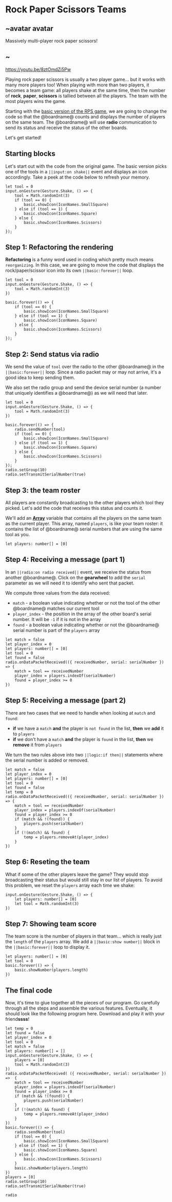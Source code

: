 # Rock Paper Scissors Teams

## ~avatar avatar

Massively multi-player rock paper scissors!

## ~

https://youtu.be/8ztOmdZi5Pw

Playing rock paper scissors is usually a two player game... but it works with many more players too!
When playing with more than two players, it becomes a team game: all players shake at the same time, 
then the number of **rock**, **paper**, **scissors** is tallied between all the players. 
The team with the most players wins the game.

Starting with the [basic version of the RPS game](/projects/rock-paper-scissors), we are going
to change the code so that the @boardname@ counts and displays the number of players on the same team.
The @boardname@ will use **radio** communication to send its status and receive the status of the other boards.

Let's get started!

## Starting blocks

Let's start out with the code from the original game. The basic version picks one of the tools in a ``||input:on shake||`` event and displays an icon accordingly. Take a peek at the code below to refresh your memory.

```blocks
let tool = 0
input.onGesture(Gesture.Shake, () => {
    tool = Math.randomInt(3)
    if (tool == 0) {
        basic.showIcon(IconNames.SmallSquare)
    } else if (tool == 1) {
        basic.showIcon(IconNames.Square)
    } else {
        basic.showIcon(IconNames.Scissors)
    }
});
```

## Step 1: Refactoring the rendering

**Refactoring** is a funny word used in coding which pretty much means ``reorganizing``. In this case, we are going to move the code that displays the rock/paper/scissor icon into its own ``||basic:forever||`` loop.

```blocks
let tool = 0
input.onGesture(Gesture.Shake, () => {
    tool = Math.randomInt(3)
})

basic.forever(() => {
    if (tool == 0) {
        basic.showIcon(IconNames.SmallSquare)
    } else if (tool == 1) {
        basic.showIcon(IconNames.Square)
    } else {
        basic.showIcon(IconNames.Scissors)
    }
});
```

## Step 2: Send status via radio

We send the value of ``tool`` over the radio to the other @boardname@ in the ``||basic:forever||`` loop. Since a radio packet may or may not arrive, it's a good idea to keep sending them.

We also set the radio group and send the device serial number (a number that uniquely identifies a @boardname@) as we will need that later.

```blocks
let tool = 0
input.onGesture(Gesture.Shake, () => {
    tool = Math.randomInt(3)
})

basic.forever(() => {
    radio.sendNumber(tool)
    if (tool == 0) {
        basic.showIcon(IconNames.SmallSquare)
    } else if (tool == 1) {
        basic.showIcon(IconNames.Square)
    } else {
        basic.showIcon(IconNames.Scissors)
    }
});
radio.setGroup(10)
radio.setTransmitSerialNumber(true)
```

## Step 3: the team roster

All players are constantly broadcasting to the other players which tool they picked. 
Let's add the code that receives this status and counts it.

We'll add an **[Array](/types/array)** variable that contains all the players on the same team as the current player. This array, named ``players``, is like your team roster: it contains the list of @boardname@ serial numbers that are using the same tool as you.

```block
let players: number[] = [0]
```

## Step 4: Receiving a message (part 1)

In an ``||radio:on radio received||`` event, we receive the status from another @boardname@. Click on the **gearwheel** to add the ``serial`` parameter as we will need it to identify who sent that packet.

We compute three values from the data received:

* ``match`` - a boolean value indicating whether or not the tool of the other @boardname@ matches our current tool
* ``player_index`` - the position in the array of the other board's serial number. It will be `-1` if it is not in the array
* ``found`` - a boolean value indicating whether or not the @boardname@ serial number is part of the ``players`` array

```blocks
let match = false
let player_index = 0
let players: number[] = [0]
let tool = 0
let found = false
radio.onDataPacketReceived(({ receivedNumber, serial: serialNumber }) => {
    match = tool == receivedNumber
    player_index = players.indexOf(serialNumber)
    found = player_index >= 0
})
```

## Step 5: Receiving a message (part 2)

There are two cases that we need to handle when looking at ``match`` and ``found``:

* **if** we have a ``match`` **and** the player is ``not found`` in the list, **then** we **add** it to ``players``
* **if** we don't have a ``match`` **and** the player is ``found`` in the list, **then** we **remove** it from ``players``

We turn the two rules above into two ``||logic:if then||`` statements where the serial number is added or removed.

```blocks
let match = false
let player_index = 0
let players: number[] = [0]
let tool = 0
let found = false
let temp = 0
radio.onDataPacketReceived(({ receivedNumber, serial: serialNumber }) => {
    match = tool == receivedNumber
    player_index = players.indexOf(serialNumber)
    found = player_index >= 0
    if (match && !(found)) {
        players.push(serialNumber)
    } 
    if (!(match) && found) {
        temp = players.removeAt(player_index)
    }
})
```

## Step 6: Reseting the team

What if some of the other players leave the game? They would stop broadcasting their status but would still stay in our list of players. To avoid this problem, we reset the ``players`` array each time we shake:

```block
input.onGesture(Gesture.Shake, () => {
    let players: number[] = [0]
    let tool = Math.randomInt(3)
})
```

## Step 7: Showing team score

The team score is the number of players in that team... which is really just the ``length`` of the ``players`` array. We add a ``||basic:show number||`` block in the ``||basic:forever||`` loop to display it.

```block
let players: number[] = [0]
let tool = 0
basic.forever(() => {
    basic.showNumber(players.length)
})
```

## The final code

Now, it's time to glue together all the pieces of our program. 
Go carefully through all the steps and assemble the various features. Eventually, it should look
like the following program here. Download and play it with your friend**ssss**!

```blocks
let temp = 0
let found = false
let player_index = 0
let tool = 0
let match = false
let players: number[] = []
input.onGesture(Gesture.Shake, () => {
    players = [0]
    tool = Math.randomInt(3)
})
radio.onDataPacketReceived( ({ receivedNumber, serial: serialNumber }) =>  {
    match = tool == receivedNumber
    player_index = players.indexOf(serialNumber)
    found = player_index >= 0
    if (match && !(found)) {
        players.push(serialNumber)
    }
    if (!(match) && found) {
        temp = players.removeAt(player_index)
    }
})
basic.forever(() => {
    radio.sendNumber(tool)
    if (tool == 0) {
        basic.showIcon(IconNames.SmallSquare)
    } else if (tool == 1) {
        basic.showIcon(IconNames.Square)
    } else {
        basic.showIcon(IconNames.Scissors)
    }
    basic.showNumber(players.length)
})
players = [0]
radio.setGroup(10)
radio.setTransmitSerialNumber(true)
```

```package
radio
```